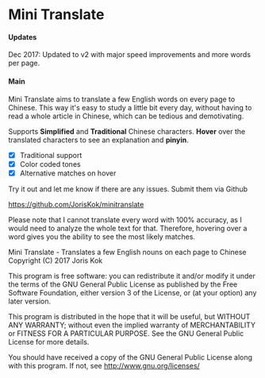 # Mini Translate


#### Updates

Dec 2017: Updated to v2 with major speed improvements and more words per page.

#### Main

Mini Translate aims to translate a few English words on every page to Chinese.
This way it's easy to study a little bit every day, without having to read a whole article in Chinese,
which can be tedious and demotivating.

Supports **Simplified** and **Traditional** Chinese characters.
**Hover** over the translated characters to see an explanation and **pinyin**.

- [x] Traditional support
- [x] Color coded tones
- [x] Alternative matches on hover

Try it out and let me know if there are any issues. Submit them via Github

https://github.com/JorisKok/minitranslate

Please note that I cannot translate every word with 100% accuracy,
as I would need to analyze the whole text for that.
Therefore, hovering over a word gives you the ability to see the most likely matches.

Mini Translate - Translates a few English nouns on each page to Chinese
Copyright (C) 2017 Joris Kok

This program is free software: you can redistribute it and/or modify
it under the terms of the GNU General Public License as published by
the Free Software Foundation, either version 3 of the License, or
(at your option) any later version.

This program is distributed in the hope that it will be useful,
but WITHOUT ANY WARRANTY; without even the implied warranty of
MERCHANTABILITY or FITNESS FOR A PARTICULAR PURPOSE.  See the
GNU General Public License for more details.

You should have received a copy of the GNU General Public License
along with this program.  If not, see <http://www.gnu.org/licenses/>
